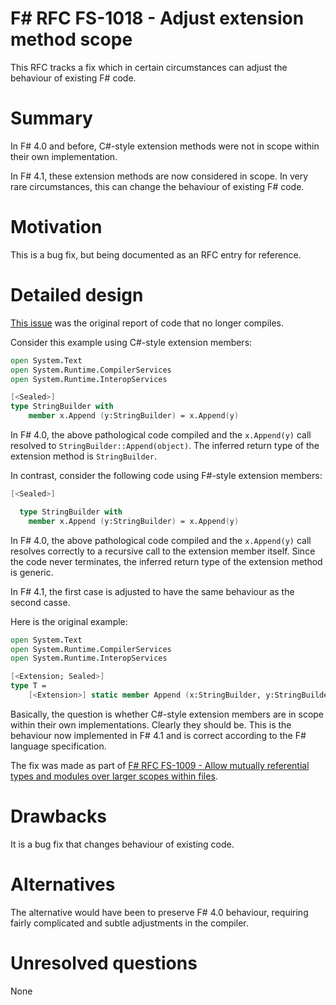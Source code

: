 # F# RFC FS-1018 - Adjust extension method scope

This RFC tracks a fix which in certain circumstances can adjust the behaviour of existing F# code.

# Summary
[summary]: #summary

In F# 4.0 and before, C#-style extension methods were not in scope within their own implementation.

In F# 4.1, these extension methods are now considered in scope. In very rare circumstances, this can change
the behaviour of existing F# code.

# Motivation
[motivation]: #motivation

This is a bug fix, but being documented as an RFC entry for reference.

# Detailed design
[design]: #detailed-design

[This issue](https://github.com/dotnet/fsharp/issues/1296) was the original report of code that no longer compiles.

Consider this example using C#-style extension members:

```fsharp
open System.Text
open System.Runtime.CompilerServices
open System.Runtime.InteropServices

[<Sealed>]
type StringBuilder with 
    member x.Append (y:StringBuilder) = x.Append(y)
```

In F# 4.0, the above pathological code compiled and the ``x.Append(y)`` call resolved to ``StringBuilder::Append(object)``.  The inferred return type of the extension method is ``StringBuilder``.

In contrast, consider the following code using F#-style extension members:

```fsharp
[<Sealed>]

  type StringBuilder with 
    member x.Append (y:StringBuilder) = x.Append(y)
```
In F# 4.0, the above pathological code compiled and the ``x.Append(y)`` call resolves correctly to a recursive call to the extension member itself. Since the code never terminates, the inferred return type of the extension method is generic.

In F# 4.1, the first case is adjusted to have the same behaviour as the second casse.

Here is the original example:
```fsharp
open System.Text
open System.Runtime.CompilerServices
open System.Runtime.InteropServices

[<Extension; Sealed>]
type T = 
    [<Extension>] static member Append (x:StringBuilder, y:StringBuilder) = StringBuilder().Append(x).Append(y)
```

Basically, the question is whether C#-style extension members are in scope within their own implementations. Clearly they should be.
This is the behaviour now implemented in F# 4.1 and is correct according to the F# language specification.

The fix was made as part of [F# RFC FS-1009 - Allow mutually referential types and modules over larger scopes within files](https://github.com/fsharp/FSharpLangDesign/blob/master/FSharp-4.1/FS-1009-mutually-referential-types-and-modules-single-scope.md).

# Drawbacks
[drawbacks]: #drawbacks

It is a bug fix that changes behaviour of existing code.

# Alternatives
[alternatives]: #alternatives

The alternative would have been to preserve F# 4.0  behaviour, requiring  fairly complicated and subtle adjustments in the compiler.

# Unresolved questions
[unresolved]: #unresolved-questions

None
